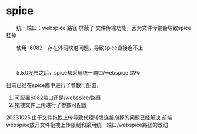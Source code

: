 # spice

　　统一端口：webspice 路径 屏蔽了 文件传输功能，因为文件传输会导致spice挂掉

　　使用 :6082：存在外网映射问题，导致spice直接连不上

　　​

　　5.5.0发布之后，spice都采用统一端口/webspice 路径

目前已经在spice库中进行了参数可配置，
 1. 可配置6082端口还是/webspice/路径
 2. 拖拽文件上传进行了参数可配置

20231025 
由于文件拖拽上传导致代理转发连接崩掉的问题已经解决
前端webspice放开文件拖拽上传限制和采用统一端口/webspice路径的改动

　　‍
